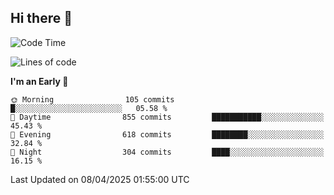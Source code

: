 ## Hi there 👋

<!--
**Wangmerlyn/Wangmerlyn** is a ✨ _special_ ✨ repository because its `README.md` (this file) appears on your GitHub profile.

Here are some ideas to get you started:

- 🔭 I’m currently working on ...
- 🌱 I’m currently learning ...
- 👯 I’m looking to collaborate on ...
- 🤔 I’m looking for help with ...
- 💬 Ask me about ...
- 📫 How to reach me: ...
- 😄 Pronouns: ...
- ⚡ Fun fact: ...
-->
<!--START_SECTION:waka-->
![Code Time](http://img.shields.io/badge/Code%20Time-169%20hrs%2030%20mins-blue)

![Lines of code](https://img.shields.io/badge/From%20Hello%20World%20I%27ve%20Written-9.7%20million%20lines%20of%20code-blue)

**I'm an Early 🐤** 

```text
🌞 Morning                105 commits         █░░░░░░░░░░░░░░░░░░░░░░░░   05.58 % 
🌆 Daytime                855 commits         ███████████░░░░░░░░░░░░░░   45.43 % 
🌃 Evening                618 commits         ████████░░░░░░░░░░░░░░░░░   32.84 % 
🌙 Night                  304 commits         ████░░░░░░░░░░░░░░░░░░░░░   16.15 % 
```



 Last Updated on 08/04/2025 01:55:00 UTC
<!--END_SECTION:waka-->
